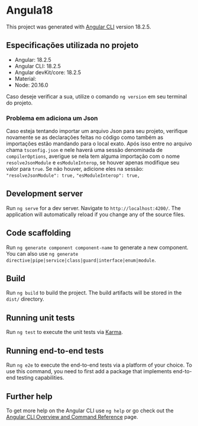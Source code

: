 # Angula18

This project was generated with [Angular CLI](https://github.com/angular/angular-cli) version 18.2.5.

## Especificações utilizada no projeto

<ul>
  <li>Angular: 18.2.5</li>
  <li>Angular CLI: 18.2.5</li>
  <li>Angular devKit/core: 18.2.5</li>
  <li>Material: </li>
  <li>Node: 20.16.0</li>
</ul>

Caso deseje verificar a sua, utilize o comando `ng version` em seu terminal do projeto.

### Problema em adiciona um Json
Caso esteja tentando importar um arquivo Json para seu projeto, verifique novamente se as declarações feitas no código como também as importações estão mandando para o local exato. Após isso entre no arquivo chama `tsconfig.json` e nele haverá uma sessão denominada de `compilerOptions`, averigue se nela tem alguma importação com o nome `resolveJsonModule` e `esModuleInterop`, se houver apenas modifique seu valor para `true`. Se não houver, adicione eles na sessão:
  `"resolveJsonModule": true,`
  `"esModuleInterop": true,`

## Development server

Run `ng serve` for a dev server. Navigate to `http://localhost:4200/`. The application will automatically reload if you change any of the source files.

## Code scaffolding

Run `ng generate component component-name` to generate a new component. You can also use `ng generate directive|pipe|service|class|guard|interface|enum|module`.

## Build

Run `ng build` to build the project. The build artifacts will be stored in the `dist/` directory.

## Running unit tests

Run `ng test` to execute the unit tests via [Karma](https://karma-runner.github.io).

## Running end-to-end tests

Run `ng e2e` to execute the end-to-end tests via a platform of your choice. To use this command, you need to first add a package that implements end-to-end testing capabilities.

## Further help

To get more help on the Angular CLI use `ng help` or go check out the [Angular CLI Overview and Command Reference](https://angular.dev/tools/cli) page.
